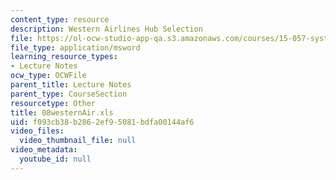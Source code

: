 ```yaml
---
content_type: resource
description: Western Airlines Hub Selection
file: https://ol-ocw-studio-app-qa.s3.amazonaws.com/courses/15-057-systems-optimization-spring-2003/f093cb38b2862ef95081bdfa00144af6_08westernAir.xls
file_type: application/msword
learning_resource_types:
- Lecture Notes
ocw_type: OCWFile
parent_title: Lecture Notes
parent_type: CourseSection
resourcetype: Other
title: 08westernAir.xls
uid: f093cb38-b286-2ef9-5081-bdfa00144af6
video_files:
  video_thumbnail_file: null
video_metadata:
  youtube_id: null
---
```

